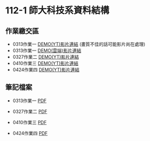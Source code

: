 # 112-1 師大科技系資料結構
## 作業繳交區
*   0313作業一   [DEMO(YT)影片連結](https://youtu.be/NiAC3Ofhz4Y) (畫質不佳的話可能影片尚在處理)
*   0313作業一   [DEMO(雲端)影片連結](https://drive.google.com/file/d/1k0yWs3oSj_9V5FL3TNXei-jSCpr0ohBB/view?usp=sharing)
*   0327作業二   [DEMO(YT)影片連結](https://youtu.be/t-j43navvSA)
*   0410作業三   [DEMO(YT)影片連結](https://youtu.be/sWzYAVbi0FY)
*   0424作業四   [DEMO(YT)影片連結](https://youtu.be/V56eYeU1AmI)

## 筆記檔案
-   0313作業一  [PDF](https://drive.google.com/file/d/1Zjp7Z8Bv_b3g5I1v1Is5pol2w6L53ZLm/view?usp=sharing)


-   0327作業二  [PDF](https://drive.google.com/file/d/19zzFdxwH-2XmVyQvxkB1RAY3Uq8Uwz_M/view?usp=sharing)


-   0410作業三  [PDF](https://drive.google.com/file/d/10dSq3NZxpUpydlui1z5t9ESnAhW7_ePb/view?usp=sharing)

-   0424作業四  [PDF](https://drive.google.com/file/d/1HZRcMwT68aTQDGGuD1MS8ezIpD7uF8cB/view?usp=sharing)
